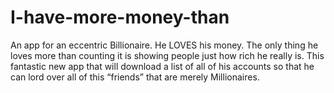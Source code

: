# I-have-more-money-than
An app for an eccentric Billionaire. He LOVES his money. The only thing he loves more than counting it is showing people just how rich he really is.  This fantastic new app that will download a list of all of his accounts so that he can lord over all of this “friends” that are merely Millionaires. 
